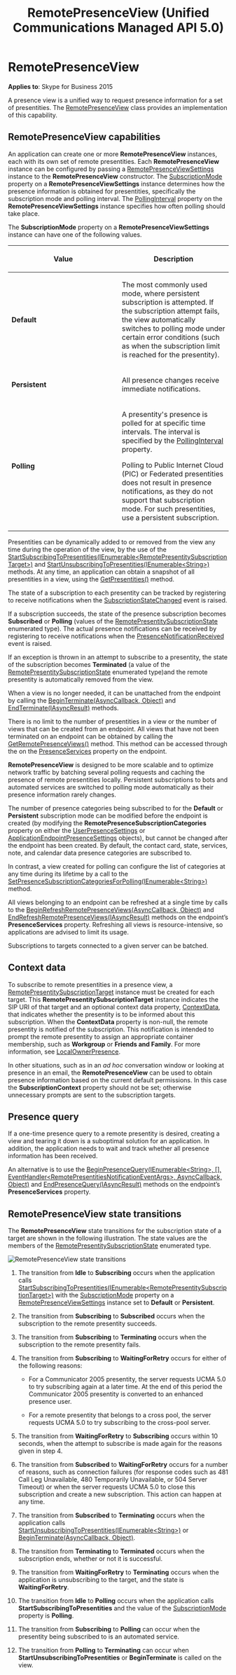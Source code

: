 ﻿---
title: RemotePresenceView (Unified Communications Managed API 5.0)
TOCTitle: RemotePresenceView
ms:assetid: ad07c6ae-299d-4823-a1b9-2979ef545132
ms:mtpsurl: https://msdn.microsoft.com/library/Dn466022(v=office.16)
ms:contentKeyID: 65239954
ms.date: 07/27/2015
mtps_version: v=office.16
---

# RemotePresenceView


**Applies to**: Skype for Business 2015



A presence view is a unified way to request presence information for a set of presentities. The [RemotePresenceView](https://msdn.microsoft.com/library/hh381152\(v=office.16\)) class provides an implementation of this capability.

## RemotePresenceView capabilities

An application can create one or more **RemotePresenceView** instances, each with its own set of remote presentities. Each **RemotePresenceView** instance can be configured by passing a [RemotePresenceViewSettings](https://msdn.microsoft.com/library/hh382861\(v=office.16\)) instance to the **RemotePresenceView** constructor. The [SubscriptionMode](https://msdn.microsoft.com/library/hh349827\(v=office.16\)) property on a **RemotePresenceViewSettings** instance determines how the presence information is obtained for presentities, specifically the subscription mode and polling interval. The [PollingInterval](https://msdn.microsoft.com/library/hh381308\(v=office.16\)) property on the **RemotePresenceViewSettings** instance specifies how often polling should take place.

The **SubscriptionMode** property on a **RemotePresenceViewSettings** instance can have one of the following values.

<table>
<colgroup>
<col style="width: 50%" />
<col style="width: 50%" />
</colgroup>
<thead>
<tr class="header">
<th><p>Value</p></th>
<th><p>Description</p></th>
</tr>
</thead>
<tbody>
<tr class="odd">
<td><p><strong>Default</strong></p></td>
<td><p>The most commonly used mode, where persistent subscription is attempted. If the subscription attempt fails, the view automatically switches to polling mode under certain error conditions (such as when the subscription limit is reached for the presentity).</p></td>
</tr>
<tr class="even">
<td><p><strong>Persistent</strong></p></td>
<td><p>All presence changes receive immediate notifications.</p></td>
</tr>
<tr class="odd">
<td><p><strong>Polling</strong></p></td>
<td><p>A presentity's presence is polled for at specific time intervals. The interval is specified by the <a href="https://msdn.microsoft.com/library/hh385013(v=office.16)">PollingInterval</a> property.</p>
<p>Polling to Public Internet Cloud (PIC) or Federated presentities does not result in presence notifications, as they do not support that subscription mode. For such presentities, use a persistent subscription.</p></td>
</tr>
</tbody>
</table>


Presentities can be dynamically added to or removed from the view any time during the operation of the view, by the use of the [StartSubscribingToPresentities(IEnumerable\<RemotePresentitySubscriptionTarget\>)](https://msdn.microsoft.com/library/hh382387\(v=office.16\)) and [StartUnsubscribingToPresentities(IEnumerable\<String\>)](https://msdn.microsoft.com/library/hh349575\(v=office.16\)) methods. At any time, an application can obtain a snapshot of all presentities in a view, using the [GetPresentities()](https://msdn.microsoft.com/library/hh348629\(v=office.16\)) method.

The state of a subscription to each presentity can be tracked by registering to receive notifications when the [SubscriptionStateChanged](https://msdn.microsoft.com/library/hh383546\(v=office.16\)) event is raised.

If a subscription succeeds, the state of the presence subscription becomes **Subscribed** or **Polling** (values of the [RemotePresentitySubscriptionState](https://msdn.microsoft.com/library/hh382767\(v=office.16\)) enumerated type). The actual presence notifications can be received by registering to receive notifications when the [PresenceNotificationReceived](https://msdn.microsoft.com/library/hh382238\(v=office.16\)) event is raised.

If an exception is thrown in an attempt to subscribe to a presentity, the state of the subscription becomes **Terminated** (a value of the [RemotePresentitySubscriptionState](https://msdn.microsoft.com/library/hh382767\(v=office.16\)) enumerated type)and the remote presentity is automatically removed from the view.

When a view is no longer needed, it can be unattached from the endpoint by calling the [BeginTerminate(AsyncCallback, Object)](https://msdn.microsoft.com/library/hh349615\(v=office.16\)) and [EndTerminate(IAsyncResult)](https://msdn.microsoft.com/library/hh383726\(v=office.16\)) methods.

There is no limit to the number of presentities in a view or the number of views that can be created from an endpoint. All views that have not been terminated on an endpoint can be obtained by calling the [GetRemotePresenceViews()](https://msdn.microsoft.com/library/hh382996\(v=office.16\)) method. This method can be accessed through the on the [PresenceServices](https://msdn.microsoft.com/library/hh384331\(v=office.16\)) property on the endpoint.

**RemotePresenceView** is designed to be more scalable and to optimize network traffic by batching several polling requests and caching the presence of remote presentities locally. Persistent subscriptions to bots and automated services are switched to polling mode automatically as their presence information rarely changes.

The number of presence categories being subscribed to for the **Default** or **Persistent** subscription mode can be modified before the endpoint is created (by modifying the **RemotePresenceSubscriptionCategories** property on either the [UserPresenceSettings](https://msdn.microsoft.com/library/hh350117\(v=office.16\)) or [ApplicationEndpointPresenceSettings](https://msdn.microsoft.com/library/hh161759\(v=office.16\)) objects), but cannot be changed after the endpoint has been created. By default, the contact card, state, services, note, and calendar data presence categories are subscribed to.

In contrast, a view created for polling can configure the list of categories at any time during its lifetime by a call to the [SetPresenceSubscriptionCategoriesForPolling(IEnumerable\<String\>)](https://msdn.microsoft.com/library/hh384657\(v=office.16\)) method.

All views belonging to an endpoint can be refreshed at a single time by calls to the [BeginRefreshRemotePresenceViews(AsyncCallback, Object)](https://msdn.microsoft.com/library/hh365971\(v=office.16\)) and [EndRefreshRemotePresenceViews(IAsyncResult)](https://msdn.microsoft.com/library/hh384430\(v=office.16\)) methods on the endpoint’s **PresenceServices** property. Refreshing all views is resource-intensive, so applications are advised to limit its usage.

Subscriptions to targets connected to a given server can be batched.

## Context data

To subscribe to remote presentities in a presence view, a [RemotePresentitySubscriptionTarget](https://msdn.microsoft.com/library/hh349759\(v=office.16\)) instance must be created for each target. This **RemotePresentitySubscriptionTarget** instance indicates the SIP URI of that target and an optional context data property, [ContextData](https://msdn.microsoft.com/library/hh348487\(v=office.16\)), that indicates whether the presentity is to be informed about this subscription. When the **ContextData** property is non-null, the remote presentity is notified of the subscription. This notification is intended to prompt the remote presentity to assign an appropriate container membership, such as **Workgroup** or **Friends and Family**. For more information, see [LocalOwnerPresence](localownerpresence.md).

In other situations, such as in an *ad hoc* conversation window or looking at presence in an email, the **RemotePresenceView** can be used to obtain presence information based on the current default permissions. In this case the **SubscriptionContext** property should not be set; otherwise unnecessary prompts are sent to the subscription targets.

## Presence query

If a one-time presence query to a remote presentity is desired, creating a view and tearing it down is a suboptimal solution for an application. In addition, the application needs to wait and track whether all presence information has been received.

An alternative is to use the [BeginPresenceQuery(IEnumerable\<String\>, \[\], EventHandler\<RemotePresentitiesNotificationEventArgs\>, AsyncCallback, Object)](https://msdn.microsoft.com/library/hh383136\(v=office.16\)) and [EndPresenceQuery(IAsyncResult)](https://msdn.microsoft.com/library/hh366226\(v=office.16\)) methods on the endpoint’s **PresenceServices** property.

## RemotePresenceView state transitions

The **RemotePresenceView** state transitions for the subscription state of a target are shown in the following illustration. The state values are the members of the [RemotePresentitySubscriptionState](https://msdn.microsoft.com/library/hh382767\(v=office.16\)) enumerated type.

![RemotePresenceView state transitions](images/Dn466022.StateMach_RemotePresence(Office.16).jpg "RemotePresenceView state transitions")

1.  The transition from **Idle** to **Subscribing** occurs when the application calls [StartSubscribingToPresentities(IEnumerable\<RemotePresentitySubscriptionTarget\>)](https://msdn.microsoft.com/library/hh382387\(v=office.16\)) with the [SubscriptionMode](https://msdn.microsoft.com/library/hh349827\(v=office.16\)) property on a [RemotePresenceViewSettings](https://msdn.microsoft.com/library/hh382861\(v=office.16\)) instance set to **Default** or **Persistent**.

2.  The transition from **Subscribing** to **Subscribed** occurs when the subscription to the remote presentity succeeds.

3.  The transition from **Subscribing** to **Terminating** occurs when the subscription to the remote presentity fails.

4.  The transition from **Subscribing** to **WaitingForRetry** occurs for either of the following reasons:
    
      - For a Communicator 2005 presentity, the server requests UCMA 5.0 to try subscribing again at a later time. At the end of this period the Communicator 2005 presentity is converted to an enhanced presence user.
    
      - For a remote presentity that belongs to a cross pool, the server requests UCMA 5.0 to try subscribing to the cross-pool server.

5.  The transition from **WaitingForRetry** to **Subscribing** occurs within 10 seconds, when the attempt to subscribe is made again for the reasons given in step 4.

6.  The transition from **Subscribed** to **WaitingForRetry** occurs for a number of reasons, such as connection failures (for response codes such as 481 Call Leg Unavailable, 480 Temporarily Unavailable, or 504 Server Timeout) or when the server requests UCMA 5.0 to close this subscription and create a new subscription. This action can happen at any time.

7.  The transition from **Subscribed** to **Terminating** occurs when the application calls [StartUnsubscribingToPresentities(IEnumerable\<String\>)](https://msdn.microsoft.com/library/hh349575\(v=office.16\)) or [BeginTerminate(AsyncCallback, Object)](https://msdn.microsoft.com/library/hh349615\(v=office.16\)).

8.  The transition from **Terminating** to **Terminated** occurs when the subscription ends, whether or not it is successful.

9.  The transition from **WaitingForRetry** to **Terminating** occurs when the application is unsubscribing to the target, and the state is **WaitingForRetry**.

10. The transition from **Idle** to **Polling** occurs when the application calls **StartSubscribingToPresentities** and the value of the [SubscriptionMode](https://msdn.microsoft.com/library/hh349410\(v=office.16\)) property is **Polling**.

11. The transition from **Subscribing** to **Polling** can occur when the presentity being subscribed to is an automated service.

12. The transition from **Polling** to **Terminating** can occur when **StartUnsubscribingToPresentities** or **BeginTerminate** is called on the view.

